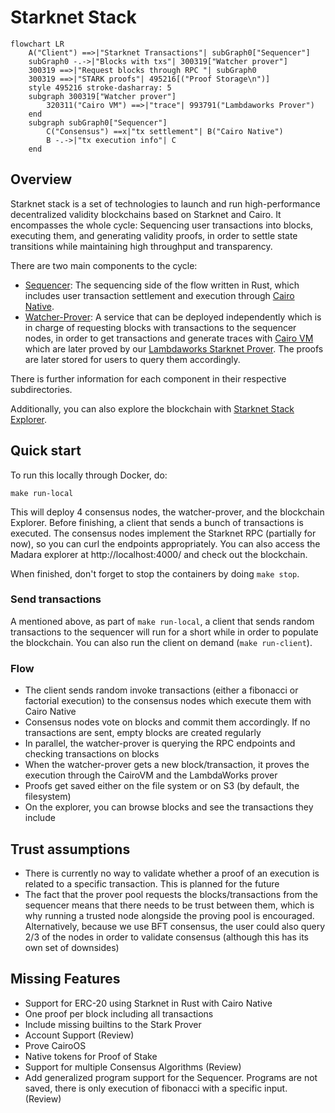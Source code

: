 # Starknet Stack

`````mermaid
flowchart LR
	A("Client") ==>|"Starknet Transactions"| subGraph0["Sequencer"]
	subGraph0 -.->|"Blocks with txs"| 300319["Watcher prover"]
	300319 ==>|"Request blocks through RPC "| subGraph0
	300319 ==>|"STARK proofs"| 495216[("Proof Storage\n")]
	style 495216 stroke-dasharray: 5
	subgraph 300319["Watcher prover"]
		320311("Cairo VM") ==>|"trace"| 993791("Lambdaworks Prover")
	end
	subgraph subGraph0["Sequencer"]
		C("Consensus") ==x|"tx settlement"| B("Cairo Native")
		B -.->|"tx execution info"| C
	end
`````

## Overview

Starknet stack is a set of technologies to launch and run high-performance decentralized validity blockchains based on Starknet and Cairo. It encompasses the whole cycle: Sequencing user transactions into blocks, executing them, and generating validity proofs, in order to settle state transitions while maintaining high throughput and transparency.

There are two main components to the cycle:

- [Sequencer](/sequencer): The sequencing side of the flow written in Rust, which includes user transaction settlement and execution through [Cairo Native](https://github.com/lambdaclass/cairo_native).
- [Watcher-Prover](/watcher_prover): A service that can be deployed independently which is in charge of requesting blocks with transactions to the sequencer nodes, in order to get transactions and generate traces with [Cairo VM](https://github.com/lambdaclass/cairo-vm/) which are later proved by our [Lambdaworks Starknet Prover](https://github.com/lambdaclass/starknet_stack_prover_lambdaworks). The proofs are later stored for users to query them accordingly.

There is further information for each component in their respective subdirectories.

Additionally, you can also explore the blockchain with [Starknet Stack Explorer](https://github.com/lambdaclass/starknet_stack_explorer).

## Quick start

To run this locally through Docker, do:

```
make run-local
```

This will deploy 4 consensus nodes, the watcher-prover, and the blockchain Explorer. Before finishing, a client that sends a bunch of transactions is executed. The consensus nodes implement the Starknet RPC (partially for now), so you can curl the endpoints appropriately. You can also access the Madara explorer at http://localhost:4000/ and check out the blockchain. 

When finished, don't forget to stop the containers by doing `make stop`.

### Send transactions

A mentioned above, as part of `make run-local`, a client that sends random transactions to the sequencer will run for a short while in order to populate the blockchain. You can also run the client on demand (`make run-client`).

### Flow

- The client sends random invoke transactions (either a fibonacci or factorial execution) to the consensus nodes which execute them with Cairo Native
- Consensus nodes vote on blocks and commit them accordingly. If no transactions are sent, empty blocks are created regularly
- In parallel, the watcher-prover is querying the RPC endpoints and checking transactions on blocks
- When the watcher-prover gets a new block/transaction, it proves the execution through the CairoVM and the LambdaWorks prover
- Proofs get saved either on the file system or on S3 (by default, the filesystem)
- On the explorer, you can browse blocks and see the transactions they include

## Trust assumptions

- There is currently no way to validate whether a proof of an execution is related to a specific transaction. This is planned for the future
- The fact that the prover pool requests the blocks/transactions from the sequencer means that there needs to be trust between them, which is why running a trusted node alongside the proving pool is encouraged. Alternatively, because we use BFT consensus, the user could also query 2/3 of the nodes in order to validate consensus (although this has its own set of downsides)

## Missing Features
- Support for ERC-20 using Starknet in Rust with Cairo Native
- One proof per block including all transactions
- Include missing builtins to the Stark Prover
- Account Support (Review)
- Prove CairoOS
- Native tokens for Proof of Stake
- Support for multiple Consensus Algorithms (Review)
- Add generalized program support for the Sequencer. Programs are not saved, there is only execution of fibonacci with a specific input. (Review)


